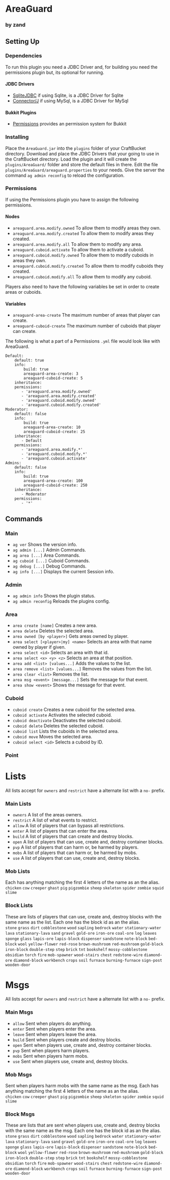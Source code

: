 AreaGuard
=========
### by zand ###

Setting Up
---------------

### Dependencies ###
To run this plugin you need a JDBC Driver and, 
for building you need the permissions plugin but, 
its optional for running.

#### JDBC Drivers ####
- [SqliteJDBC](http://www.zentus.com/sqlitejdbc/) if using Sqlite, is a JDBC Driver for Sqlite
- [Connector/J](http://www.mysql.com/downloads/connector/j/) if using MySql, is a JDBC Driver for MySql

#### Bukkit Plugins ####
- [Permissions](http://forums.bukkit.org/threads/1403/) provides an permission system for Bukkit

### Installing ###
Place the `AreaGuard.jar` into the `plugins` folder of your CraftBucket directory.
Download and place the JDBC Drivers that your going to use in the CraftBucket directory.
Load the plugin and it will create the `plugins/AreaGuard/` folder and store the default files in there.
Edit the file `plugins/AreaGuard/areaguard.properties` to your needs.
Give the server the command `ag admin reconfig` to reload the configuration.

### Permissions ###
If using the Permissions plugin you have to assign the following permissions.

#### Nodes ####
- `areaguard.area.modify.owned` To allow them to modify areas they own.
- `areaguard.area.modify.created` To allow them to modify areas they created.
- `areaguard.area.modify.all` To allow them to modify any area.
- `areaguard.cuboid.activate` To allow them to activate a cuboid.
- `areaguard.cuboid.modify.owned` To allow them to modify cuboids in areas they own.
- `areaguard.cuboid.modify.created` To allow them to modify cuboids they created.
- `areaguard.cuboid.modify.all` To allow them to modify any cuboid.

Players also need to have the following variables be set in order to create areas or cuboids.

#### Variables ####
- `areaguard-area-create` The maximum number of areas that player can create.
- `areaguard-cuboid-create` The maximum number of cuboids that player can create.

The following is what a part of a Permissions `.yml` file would look like with AreaGuard.

    Default:
        default: true
        info:
            build: true
            areaguard-area-create: 3
            areaguard-cuboid-create: 5
        inheritance: 
        permissions:
           - 'areaguard.area.modify.owned'
           - 'areaguard.area.modify.created'
           - 'areaguard.cuboid.modify.owned'
           - 'areaguard.cuboid.modify.created'
    Moderator:
        default: false
        info:
            build: true
            areaguard-area-create: 10
            areaguard-cuboid-create: 25
        inheritance:
           - Default
        permissions:
           - 'areaguard.area.modify.*'
           - 'areaguard.cuboid.modify.*'
           - 'areaguard.cuboid.activate'
    Admins:
        default: false
        info:
            build: true
            areaguard-area-create: 100
            areaguard-cuboid-create: 250
        inheritance:
           - Moderator
        permissions:
           - '*'

Commands
--------
### Main ###
- `ag ver` Shows the version info.
- `ag admin [...]` Admin Commands.
- `ag area [...]` Area Commands.
- `ag cuboid [...]` Cuboid Commands.
- `ag debug [...]` Debug Commands.
- `ag info [...]` Displays the current Session info.

### Admin ###
- `ag admin info` Shows the plugin status.
- `ag admin reconfig` Reloads the plugins config.

### Area ###
- `area create [name]` Creates a new area.
- `area delete` Deletes the selected area.
- `area owned [by <player>]` Gets areas owned by player.
- `area select [<player>|my] <name>` Selects an area with that name owned by player if given.
- `area select <id>` Selects an area with that id.
- `area select <x> <y> <z>` Selects an area at that position.
- `area add <list> [values...]` Adds the values to the list.
- `area remove <list> [values...]` Removes the values from the list.
- `area clear <list>` Removes the list.
- `area msg <event> [message...]` Sets the message for that event.
- `area show <event>` Shows the message for that event.

### Cuboid ###
- `cuboid create` Creates a new cuboid for the selected area.
- `cuboid activate` Activates the selected cuboid.
- `cuboid deactivate` Deactivates the selected cuboid.
- `cuboid delete` Deletes the selected cuboid.
- `cuboid list` Lists the cuboids in the selected area.
- `cuboid move` Moves the selected area.
- `cuboid select <id>` Selects a cuboid by ID.

### Point ###

Lists
=====
All lists accept for `owners` and `restrict` have a alternate list with a `no-` prefix.

### Main Lists ###
- `owners` A list of the areas owners.
- `restrict` A list of what events to restrict.
- `allow` A list of players that can bypass all restrictions.
- `enter` A list of players that can enter the area.
- `build` A list of players that can create and destroy blocks.
- `open` A list of players that can use, create and, destroy container blocks.
- `pvp` A list of players that can harm or, be harmed by players.
- `mobs` A list of players that can harm or, be harmed by mobs.
- `use` A list of players that can use, create and, destroy blocks.

### Mob Lists ###
Each has anything matching the first 4 letters of the name as an the alias.  
`chicken` `cow` `creeper` `ghast` `pig` `pigzombie` `sheep` `skeleton`
`spider` `zombie` `squid` `slime`

### Block Lists ###
These are lists of players that can use, create and, destroy blocks with the same name as the list.
Each one has the block id as an the alias.  
`stone` `grass` `dirt` `cobblestone` `wood` `sapling` `bedrock` `water`
`stationary-water` `lava` `stationary-lava` `sand` `gravel` `gold-ore`
`iron-ore` `coal-ore` `log` `leaves` `sponge` `glass` `lapis-ore`
`lapis-block` `dispenser` `sandstone` `note-block` `bed-block` `wool`
`yellow-flower` `red-rose` `brown-mushroom` `red-mushroom` `gold-block`
`iron-block` `double-step` `step` `brick` `tnt` `bookshelf`
`mossy-cobblestone` `obsidian` `torch` `fire` `mob-spawner`
`wood-stairs` `chest` `redstone-wire` `diamond-ore` `diamond-block`
`workbench` `crops` `soil` `furnace` `burning-furnace` `sign-post`
`wooden-door`

Msgs
=====
All lists accept for `owners` and `restrict` have a alternate list with a `no-` prefix.

### Main Msgs ###
- `allow` Sent when players do anything.
- `enter` Sent when players enter the area.
- `leave` Sent when players leave the area.
- `build` Sent when players create and destroy blocks.
- `open` Sent when players use, create and, destroy container blocks.
- `pvp` Sent when players harm players.
- `mobs` Sent when players harm mobs.
- `use` Sent when players use, create and, destroy blocks.

### Mob Msgs ###
Sent when players harm mobs with the same name as the msg.
Each has anything matching the first 4 letters of the name as an the alias.  
`chicken` `cow` `creeper` `ghast` `pig` `pigzombie` `sheep` `skeleton`
`spider` `zombie` `squid` `slime`

### Block Msgs ###
These are lists that are sent when players use, create and, destroy blocks with the same name as the msg.
Each one has the block id as an the alias.  
`stone` `grass` `dirt` `cobblestone` `wood` `sapling` `bedrock` `water`
`stationary-water` `lava` `stationary-lava` `sand` `gravel` `gold-ore`
`iron-ore` `coal-ore` `log` `leaves` `sponge` `glass` `lapis-ore`
`lapis-block` `dispenser` `sandstone` `note-block` `bed-block` `wool`
`yellow-flower` `red-rose` `brown-mushroom` `red-mushroom` `gold-block`
`iron-block` `double-step` `step` `brick` `tnt` `bookshelf`
`mossy-cobblestone` `obsidian` `torch` `fire` `mob-spawner`
`wood-stairs` `chest` `redstone-wire` `diamond-ore` `diamond-block`
`workbench` `crops` `soil` `furnace` `burning-furnace` `sign-post`
`wooden-door`